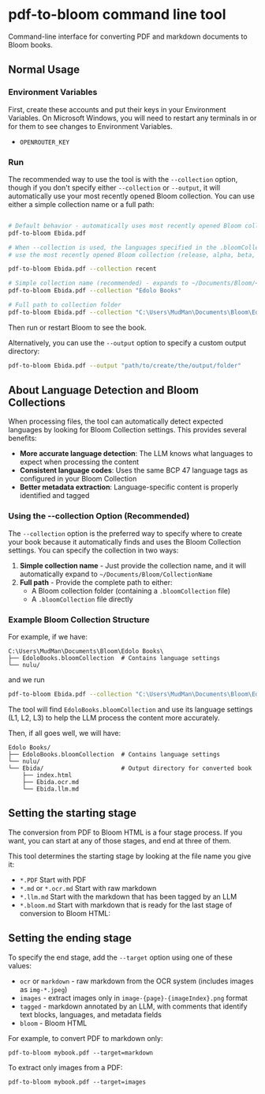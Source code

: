 # pdf-to-bloom command line tool

Command-line interface for converting PDF and markdown documents to Bloom books.

## Normal Usage

### Environment Variables

First, create these accounts and put their keys in your Environment Variables. On Microsoft Windows, you will need to restart any terminals in or for them to see changes to Environment Variables.

- `OPENROUTER_KEY`

### Run

The recommended way to use the tool is with the `--collection` option, though if you don't specify either `--collection` or `--output`, it will automatically use your most recently opened Bloom collection. You can use either a simple collection name or a full path:

```bash

# Default behavior - automatically uses most recently opened Bloom collection
pdf-to-bloom Ebida.pdf

# When --collection is used, the languages specified in the .bloomCollection will be fed to the llm as a hint of what languages to expect
# use the most recently opened Bloom collection (release, alpha, beta, or betainternal)

pdf-to-bloom Ebida.pdf --collection recent

# Simple collection name (recommended) - expands to ~/Documents/Bloom/<collection-name>
pdf-to-bloom Ebida.pdf --collection "Edolo Books"

# Full path to collection folder
pdf-to-bloom Ebida.pdf --collection "C:\Users\MudMan\Documents\Bloom\Edolo Books"

```

Then run or restart Bloom to see the book.

Alternatively, you can use the `--output` option to specify a custom output directory:

```bash
pdf-to-bloom Ebida.pdf --output "path/to/create/the/output/folder"
```

## About Language Detection and Bloom Collections

When processing files, the tool can automatically detect expected languages by looking for Bloom Collection settings. This provides several benefits:

- **More accurate language detection**: The LLM knows what languages to expect when processing the content
- **Consistent language codes**: Uses the same BCP 47 language tags as configured in your Bloom Collection
- **Better metadata extraction**: Language-specific content is properly identified and tagged

### Using the --collection Option (Recommended)

The `--collection` option is the preferred way to specify where to create your book because it automatically finds and uses the Bloom Collection settings. You can specify the collection in two ways:

1. **Simple collection name** - Just provide the collection name, and it will automatically expand to `~/Documents/Bloom/CollectionName`
2. **Full path** - Provide the complete path to either:
   - A Bloom collection folder (containing a `.bloomCollection` file)
   - A `.bloomCollection` file directly

### Example Bloom Collection Structure

For example, if we have:

```
C:\Users\MudMan\Documents\Bloom\Edolo Books\
├── EdoloBooks.bloomCollection  # Contains language settings
└── nulu/
```

and we run

```bash
pdf-to-bloom Ebida.pdf --collection "C:\Users\MudMan\Documents\Bloom\Edolo Books"
```

The tool will find `EdoloBooks.bloomCollection` and use its language settings (L1, L2, L3) to help the LLM process the content more accurately.

Then, if all goes well, we will have:

```
Edolo Books/
├── EdoloBooks.bloomCollection  # Contains language settings
└── nulu/
└── Ebida/                      # Output directory for converted book
    ├── index.html
    ├── Ebida.ocr.md
    └── Ebida.llm.md
```

## Setting the starting stage

The conversion from PDF to Bloom HTML is a four stage process. If you want, you can start at any of those stages, and end at three of them.

This tool determines the starting stage by looking at the file name you give it:

- `*.PDF` Start with PDF
- `*.md` or `*.ocr.md` Start with raw markdown
- `*.llm.md` Start with the markdown that has been tagged by an LLM
- `*.bloom.md` Start with markdown that is ready for the last stage of conversion to Bloom HTML:

## Setting the ending stage

To specify the end stage, add the `--target` option using one of these values:

- `ocr` or `markdown` - raw markdown from the OCR system (includes images as `img-*.jpeg`)
- `images` - extract images only in `image-{page}-{imageIndex}.png` format
- `tagged` - markdown annotated by an LLM, with comments that identify text blocks, languages, and metadata fields
- `bloom` - Bloom HTML

For example, to convert PDF to markdown only:

`pdf-to-bloom mybook.pdf --target=markdown`

To extract only images from a PDF:

`pdf-to-bloom mybook.pdf --target=images`
